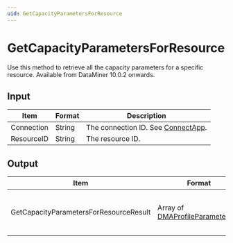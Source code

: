 ```yaml
---
uid: GetCapacityParametersForResource
---
```


# GetCapacityParametersForResource

Use this method to retrieve all the capacity parameters for a specific resource. Available from DataMiner 10.0.2 onwards.

## Input

| Item       | Format | Description                                          |
|------------|--------|------------------------------------------------------|
| Connection | String | The connection ID. See [ConnectApp](xref:ConnectApp). |
| ResourceID | String | The resource ID.                                     |

## Output

| Item                                    | Format                            | Description                                         |
|-----------------------------------------|-----------------------------------|-----------------------------------------------------|
| GetCapacityParametersForResourceResult | Array of [DMAProfileParameterLite](xref:DMAProfileParameterLite) | The ID and name of each of the capacity parameters. |
